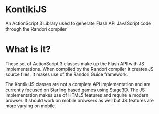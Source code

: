 KontikiJS
=========

An ActionScript 3 Library used to generate Flash API JavaScript code through the Randori compiler 

What is it?
===========

These set of ActionScript 3 classes make up the Flash API with JS implementations. When compiled by the Randori compiler it creates JS source files. It makes use of the Randori Guice framework. 

The KontikiJS classes are not a complete API implementation and are currently focused on Starling based games using Stage3D. The JS implementation makes use of HTML5 features and require a modern browser. It should work on mobile browsers as well but JS features are more varying on mobile.
